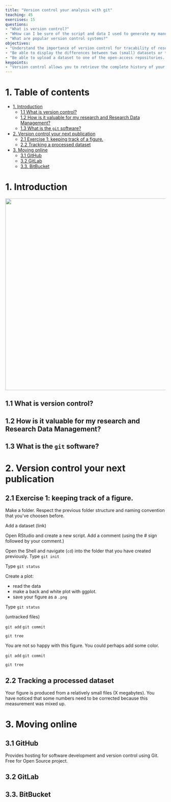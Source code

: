 ```yaml
---
title: "Version control your analysis with git"
teaching: 45
exercises: 15 
questions:
- "What is version control?"
- "WHow can I be sure of the script and data I used to generate my manuscript figure?"
- "What are popular version control systems?"
objectives:
- "Understand the importance of version control for tracability of results."
- "Be able to display the differences between two (small) datasets or two workflows."
- "Be able to upload a dataset to one of the open-access repositories. "
keypoints:
- "Version control allows you to retrieve the complete history of your processed data and analytical workflows."
---
```


# 1. Table of contents

<!-- MarkdownTOC autolink="True" -->

- [1. Introduction](#1-introduction)
	- [1.1 What is version control?](#11-what-is-version-control)
	- [1.2 How is it valuable for my research and Research Data Management?](#12-how-is-it-valuable-for-my-research-and-research-data-management)
	- [1.3 What is the `git` software?](#13-what-is-the-git-software)
- [2. Version control your next publication](#2-version-control-your-next-publication)
	- [2.1 Exercise 1: keeping track of a figure.](#21-exercise-1-keeping-track-of-a-figure)
	- [2.2 Tracking a processed dataset](#22-tracking-a-processed-dataset)
- [3. Moving online](#3-moving-online)
	- [3.1 GitHub](#31-github)
	- [3.2 GitLab](#32-gitlab)
	- [3.3. BitBucket](#33-bitbucket)

<!-- /MarkdownTOC -->

# 1. Introduction

<img src="../img/04.research-data-cycle.png" width="600px">

## 1.1 What is version control?

## 1.2 How is it valuable for my research and Research Data Management?

## 1.3 What is the `git` software?

# 2. Version control your next publication

## 2.1 Exercise 1: keeping track of a figure.

Make a folder. Respect the previous folder structure and naming convention that you've choosen before.

Add a dataset (link)

Open RStudio and create a new script. Add a comment (using the \# sign followed by your comment.)

Open the Shell and navigate (`cd`) into the folder that you have created previously. 
Type `git init`

Type `git status`

Create a plot: 
  - read the data
  - make a back and white plot with ggplot. 
  - save your figure as a `.png`

Type `git status`

(untracked files)

`git add`
`git commit `

`git tree`


You are not so happy with this figure. You could perhaps add some color. 

`git add`
`git commit `

`git tree`


## 2.2 Tracking a processed dataset

Your figure is produced from a relatively small files (X megabytes). You have noticed that some numbers need to be corrected because this measurement was mixed up. 

	


# 3. Moving online 

## 3.1 GitHub
Provides hosting for software development and version control using Git.
Free for Open Source project. 

## 3.2 GitLab

## 3.3. BitBucket
